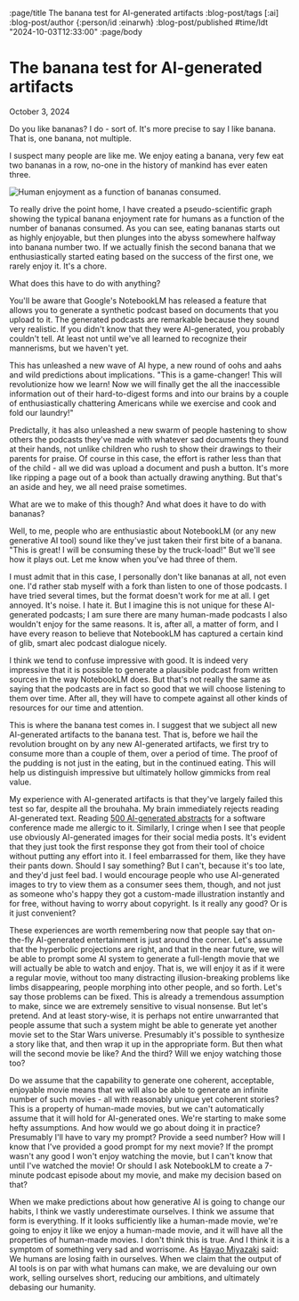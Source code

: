 :page/title The banana test for AI-generated artifacts
:blog-post/tags [:ai]
:blog-post/author {:person/id :einarwh}
:blog-post/published #time/ldt "2024-10-03T12:33:00"
:page/body

# The banana test for AI-generated artifacts

<p class="blog-post-date">October 3, 2024</p>

Do you like bananas? I do - sort of. It's more precise to say I like banana. That is, one banana, not multiple.

I suspect many people are like me. We enjoy eating a banana, very few eat two bananas in a row, no-one in the history of mankind has ever eaten three.

![Human enjoyment as a function of bananas consumed.](/images/banana-enjoyment-scale.png)

To really drive the point home, I have created a pseudo-scientific graph showing the typical banana enjoyment rate for humans as a function of the number of bananas consumed. As you can see, eating bananas starts out as highly enjoyable, but then plunges into the abyss somewhere halfway into banana number two. If we actually finish the second banana that we enthusiastically started eating based on the success of the first one, we rarely enjoy it. It's a chore.

What does this have to do with anything?

You'll be aware that Google's NotebookLM has released a feature that allows you to generate a synthetic podcast based on documents that you upload to it. The generated podcasts are remarkable because they sound very realistic. If you didn't know that they were AI-generated, you probably couldn't tell. At least not until we've all learned to recognize their mannerisms, but we haven't yet.

This has unleashed a new wave of AI hype, a new round of oohs and aahs and wild predictions about implications. "This is a game-changer! This will revolutionize how we learn! Now we will finally get the all the inaccessible information out of their hard-to-digest forms and into our brains by a couple of enthusiastically chattering Americans while we exercise and cook and fold our laundry!"

Predictally, it has also unleashed a new swarm of people hastening to show others the podcasts they've made with whatever sad documents they found at their hands, not unlike children who rush to show their drawings to their parents for praise. Of course in this case, the effort is rather less than that of the child - all we did was upload a document and push a button. It's more like ripping a page out of a book than actually drawing anything. But that's an aside and hey, we all need praise sometimes.

What are we to make of this though? And what does it have to do with bananas?

Well, to me, people who are enthusiastic about NotebookLM (or any new generative AI tool) sound like they've just taken their first bite of a banana. "This is great! I will be consuming these by the truck-load!" But we'll see how it plays out. Let me know when you've had three of them.

I must admit that in this case, I personally don't like bananas at all, not even one. I'd rather stab myself with a fork than listen to one of those podcasts. I have tried several times, but the format doesn't work for me at all. I get annoyed. It's noise. I hate it. But I imagine this is not unique for these AI-generated podcasts; I am sure there are many human-made podcasts I also wouldn't enjoy for the same reasons. It is, after all, a matter of form, and I have every reason to believe that NotebookLM has captured a certain kind of glib, smart alec podcast dialogue nicely.

I think we tend to confuse impressive with good. It is indeed very impressive that it is possible to generate a plausible podcast from written sources in the way NotebookLM does. But that's not really the same as saying that the podcasts are in fact so good that we will choose listening to them over time. After all, they will have to compete against all other kinds of resources for our time and attention.

This is where the banana test comes in. I suggest that we subject all new AI-generated artifacts to the banana test. That is, before we hail the revolution brought on by any new AI-generated artifacts, we first try to consume more than a couple of them, over a period of time. The proof of the pudding is not just in the eating, but in the continued eating. This will help us distinguish impressive but ultimately hollow gimmicks from real value.

My experience with AI-generated artifacts is that they've largely failed this test so far, despite all the brouhaha. My brain immediately rejects reading AI-generated text. Reading [500 AI-generated abstracts](https://www.youtube.com/watch?v=XhKcelV7DBo) for a software conference made me allergic to it. Similarly, I cringe when I see that people use obviously AI-generated images for their social media posts. It's evident that they just took the first response they got from their tool of choice without putting any effort into it. I feel embarrassed for them, like they have their pants down. Should I say something? But I can't, because it's too late, and they'd just feel bad. I would encourage people who use AI-generated images to try to view them as a consumer sees them, though, and not just as someone who's happy they got a custom-made illustration instantly and for free, without having to worry about copyright. Is it really any good? Or is it just convenient?

These experiences are worth remembering now that people say that on-the-fly AI-generated entertainment is just around the corner. Let's assume that the hyperbolic projections are right, and that in the near future, we will be able to prompt some AI system to generate a full-length movie that we will actually be able to watch and enjoy. That is, we will enjoy it as if it were a regular movie, without too many distracting illusion-breaking problems like limbs disappearing, people morphing into other people, and so forth. Let's say those problems can be fixed. This is already a tremendous assumption to make, since we are extremely sensitive to visual nonsense. But let's pretend. And at least story-wise, it is perhaps not entire unwarranted that people assume that such a system might be able to generate yet another movie set to the Star Wars universe. Presumably it's possible to synthesize a story like that, and then wrap it up in the appropriate form. But then what will the second movie be like? And the third? Will we enjoy watching those too?

Do we assume that the capability to generate one coherent, acceptable, enjoyable movie means that we will also be able to generate an infinite number of such movies - all with reasonably unique yet coherent stories? This is a property of human-made movies, but we can't automatically assume that it will hold for AI-generated ones. We're starting to make some hefty assumptions. And how would we go about doing it in practice? Presumably I'll have to vary my prompt? Provide a seed number? How will I know that I've provided a good prompt for my next movie? If the prompt wasn't any good I won't enjoy watching the movie, but I can't know that until I've watched the movie! Or should I ask NotebookLM to create a 7-minute podcast episode about my movie, and make my decision based on that?

When we make predictions about how generative AI is going to change our habits, I think we vastly underestimate ourselves. I think we assume that form is everything. If it looks sufficiently like a human-made movie, we're going to enjoy it like we enjoy a human-made movie, and it will have all the properties of human-made movies. I don't think this is true. And I think it is a symptom of something very sad and worrisome. As [Hayao Miyazaki](https://www.youtube.com/watch?v=ngZ0K3lWKRc) said: We humans are losing faith in ourselves. When we claim that the output of AI tools is on par with what humans can make, we are devaluing our own work, selling ourselves short, reducing our ambitions, and ultimately debasing our humanity.
